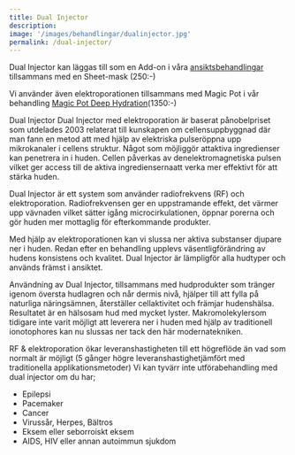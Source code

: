 ```yaml
---
title: Dual Injector
description:
image: '/images/behandlingar/dualinjector.jpg'
permalink: /dual-injector/
---
```


Dual Injector kan läggas till som en Add-on i v&aring;ra [ansiktsbehandlingar](http://pipershudvard.com/ansiktsbehandlingar-cliniccare/) tillsammans med en Sheet-mask (250:-)

Vi använder även elektroporationen tillsammans med Magic Pot i v&aring;r behandling [Magic Pot Deep Hydration](http://pipershudvard.com/ansiktsbehandlingar-magic-pot/)(1350:-)

Dual​ ​Injector Dual​ ​Injector​ ​med​ ​elektroporation​ ​är​ ​baserat​ ​p&aring;​ ​nobelpriset​ ​som​ ​utdelades​ ​2003​ ​relaterat till​ ​kunskapen​ ​om​ ​cellens​ ​uppbyggnad​ ​där​ ​man​ ​fann​ ​en​ ​metod​ ​att​ ​med​ ​hjälp​ ​av​ ​elektriska pulser​ ​öppna​ ​upp​ ​mikrokanaler​ ​i​ ​cellens​ ​struktur.​ ​N&aring;got​ ​som​ ​möjliggör​ ​att​ ​aktiva ingredienser​ ​kan​ ​penetrera​ ​in​ ​i​ ​huden.​ ​Cellen​ ​p&aring;verkas​ ​av​ ​den​ ​elektromagnetiska​ ​pulsen vilket​ ​ger​ ​access​ ​till​ ​de​ ​aktiva​ ​ingredienserna​ ​att​ ​verka​ ​mer​ ​effektivt för​ ​att​ ​stärka​ ​huden.

Dual​ ​Injector​ ​är​ ​ett system​ ​som​ ​använder​ ​radiofrekvens​ ​(RF)​ ​och​ ​elektroporation. Radiofrekvensen​ ​ger en uppstramande effekt, det värmer upp vävnaden vilket sätter ig&aring;ng microcirkulationen, öppnar porerna och gör huden mer mottaglig för efterkommande produkter.

Med hjälp av elektroporationen kan vi slussa ner aktiva substanser djupare ner i huden. Redan​ ​efter​ ​en​ ​behandling​ ​upplevs​ ​väsentlig​ ​förändring​ ​av​ ​hudens​ ​konsistens​ ​och​ ​kvalitet. Dual​ ​Injector​ ​är​ ​lämplig​ ​för​ ​alla​ ​hudtyper​ ​och​ ​används​ ​främst​ ​i​ ​ansiktet.

Användning​ ​av​ ​Dual​ ​Injector,​ ​tillsammans​ ​med​ ​hudprodukter​ ​som​ ​tränger​ ​igenom​ ​översta hudlagren​ ​och​ ​n&aring;r​ ​dermis​ ​niv&aring;,​ ​hjälper​ ​till​ ​att​ ​fylla​ ​p&aring;​ ​naturliga​ ​näringsämnen,​ ​&aring;terställer cellaktivitet​ ​och​ ​främjar​ ​hudens​ ​hälsa.​ ​Resultatet​ ​är​ ​en​ ​hälsosam​ ​hud​ ​med​ ​mycket​ ​lyster. Makromolekyler​ ​som​ ​tidigare​ ​inte​ ​varit​ ​möjligt​ ​att​ ​leverera​ ​ner​ ​i​ ​huden​ ​med​ ​hjälp​ ​av traditionell​ ​ionotophores​ ​kan​ ​nu​ ​slussas​ ​ner​ ​tack​ ​den​ ​här​ ​moderna​ ​tekniken.

RF​ ​&​ ​elektroporation​ ​ökar​ ​leveranshastigheten​ ​till​ ​ett​ ​högre​ ​flöde​ ​än​ ​vad​ ​som​ ​normalt​ ​är möjligt​ ​(5​ ​g&aring;nger​ ​högre​ ​leveranshastighet​ ​jämfört​ ​med​ ​traditionella​ ​applikationsmetoder) Vi​ ​kan​ ​tyvärr inte ​utföra​ ​behandling​ ​med​ ​dual​ ​injector​ ​om​ ​du​ ​har;

* Epilepsi
* Pacemaker
* Cancer
* Viruss&aring;r,​ ​Herpes,​ ​Bältros
* Eksem​ ​eller​ ​seborroiskt​ ​eksem
* AIDS,​ ​HIV​ ​eller​ ​annan​ ​autoimmun​ ​sjukdom